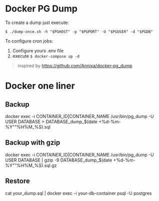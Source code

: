 # Docker PG Dump

To create a dump just execute:

`$ ./dump-once.sh -h "$PGHOST" -p "$PGPORT" -U "$PGUSER" -d "$PGDB"`

To configure cron jobs:

1. Configure yours .env file
2. execute `$ docker-compose up -d`

> inspired by https://github.com/Annixa/docker-pg_dump


# Docker one liner

## Backup

docker exec -i CONTAINER_ID|CONTAINER_NAME /usr/bin/pg_dump -U USER DATABASE > DATABASE_dump_$(date +%d-%m-%Y"_"%H_%M_%S).sql

## Backup with gzip

docker exec -i CONTAINER_ID|CONTAINER_NAME /usr/bin/pg_dump -U USER DATABASE | gzip -9 DATABASE_dump_$(date +%d-%m-%Y"_"%H_%M_%S).sql.gz

## Restore

cat your_dump.sql | docker exec -i your-db-container psql -U postgres

